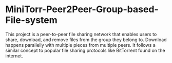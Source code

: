 # MiniTorr-Peer2Peer-Group-based-File-system
This project is a peer-to-peer file sharing network that enables users to share, download, and remove files from the group they belong to. Download happens parallelly with multiple pieces from multiple peers. It follows a similar concept to popular file sharing protocols like BitTorrent found on the internet.
